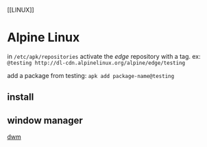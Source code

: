 [[LINUX]]
# Alpine Linux
in `/etc/apk/repositories` activate the *edge* repository with a tag.
ex: `@testing http://dl-cdn.alpinelinux.org/alpine/edge/testing`

add a package from testing: `apk add package-name@testing`

## install

## window manager
[dwm](https://wiki.alpinelinux.org/wiki/Dwm)

